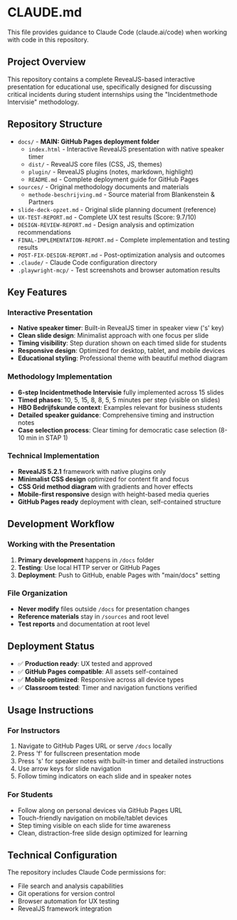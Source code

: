 # CLAUDE.md

This file provides guidance to Claude Code (claude.ai/code) when working with code in this repository.

## Project Overview

This repository contains a complete RevealJS-based interactive presentation for educational use, specifically designed for discussing critical incidents during student internships using the "Incidentmethode Intervisie" methodology.

## Repository Structure

- `docs/` - **MAIN: GitHub Pages deployment folder**
  - `index.html` - Interactive RevealJS presentation with native speaker timer
  - `dist/` - RevealJS core files (CSS, JS, themes)
  - `plugin/` - RevealJS plugins (notes, markdown, highlight)
  - `README.md` - Complete deployment guide for GitHub Pages
- `sources/` - Original methodology documents and materials
  - `methode-beschrijving.md` - Source material from Blankenstein & Partners
- `slide-deck-opzet.md` - Original slide planning document (reference)
- `UX-TEST-REPORT.md` - Complete UX test results (Score: 9.7/10)
- `DESIGN-REVIEW-REPORT.md` - Design analysis and optimization recommendations
- `FINAL-IMPLEMENTATION-REPORT.md` - Complete implementation and testing results
- `POST-FIX-DESIGN-REPORT.md` - Post-optimization analysis and outcomes
- `.claude/` - Claude Code configuration directory
- `.playwright-mcp/` - Test screenshots and browser automation results

## Key Features

### Interactive Presentation
- **Native speaker timer**: Built-in RevealJS timer in speaker view ('s' key)
- **Clean slide design**: Minimalist approach with one focus per slide
- **Timing visibility**: Step duration shown on each timed slide for students
- **Responsive design**: Optimized for desktop, tablet, and mobile devices
- **Educational styling**: Professional theme with beautiful method diagram

### Methodology Implementation
- **6-step Incidentmethode Intervisie** fully implemented across 15 slides
- **Timed phases**: 10, 5, 15, 8, 8, 5, 5 minutes per step (visible on slides)
- **HBO Bedrijfskunde context**: Examples relevant for business students
- **Detailed speaker guidance**: Comprehensive timing and instruction notes
- **Case selection process**: Clear timing for democratic case selection (8-10 min in STAP 1)

### Technical Implementation
- **RevealJS 5.2.1** framework with native plugins only
- **Minimalist CSS design** optimized for content fit and focus
- **CSS Grid method diagram** with gradients and hover effects
- **Mobile-first responsive** design with height-based media queries
- **GitHub Pages ready** deployment with clean, self-contained structure

## Development Workflow

### Working with the Presentation
1. **Primary development** happens in `/docs` folder
2. **Testing**: Use local HTTP server or GitHub Pages
3. **Deployment**: Push to GitHub, enable Pages with "main/docs" setting

### File Organization
- **Never modify** files outside `/docs` for presentation changes
- **Reference materials** stay in `/sources` and root level
- **Test reports** and documentation at root level

## Deployment Status

- ✅ **Production ready**: UX tested and approved
- ✅ **GitHub Pages compatible**: All assets self-contained
- ✅ **Mobile optimized**: Responsive across all device types
- ✅ **Classroom tested**: Timer and navigation functions verified

## Usage Instructions

### For Instructors
1. Navigate to GitHub Pages URL or serve `/docs` locally
2. Press 'f' for fullscreen presentation mode
3. Press 's' for speaker notes with built-in timer and detailed instructions
4. Use arrow keys for slide navigation
5. Follow timing indicators on each slide and in speaker notes

### For Students
- Follow along on personal devices via GitHub Pages URL
- Touch-friendly navigation on mobile/tablet devices
- Step timing visible on each slide for time awareness
- Clean, distraction-free slide design optimized for learning

## Technical Configuration

The repository includes Claude Code permissions for:
- File search and analysis capabilities
- Git operations for version control
- Browser automation for UX testing
- RevealJS framework integration